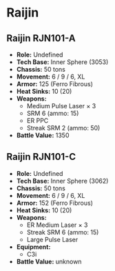 # Raijin
## Raijin RJN101-A
- **Role:** Undefined
- **Tech Base:** Inner Sphere (3053)
- **Chassis:** 50 tons
- **Movement:** 6 / 9 / 6, XL
- **Armor:** 125 (Ferro Fibrous)
- **Heat Sinks:** 10 (20)
- **Weapons:**
  - Medium Pulse Laser × 3
  - SRM 6 (ammo: 15)
  - ER PPC
  - Streak SRM 2 (ammo: 50)
- **Battle Value:** 1350

## Raijin RJN101-C
- **Role:** Undefined
- **Tech Base:** Inner Sphere (3062)
- **Chassis:** 50 tons
- **Movement:** 6 / 9 / 6, XL
- **Armor:** 152 (Ferro Fibrous)
- **Heat Sinks:** 10 (20)
- **Weapons:**
  - ER Medium Laser × 3
  - Streak SRM 6 (ammo: 15)
  - Large Pulse Laser
- **Equipment:**
  - C3i
- **Battle Value:** unknown

